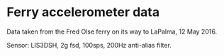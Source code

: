 # Ferry accelerometer data

Data taken from the Fred Olse ferry on its way to LaPalma, 12 May 2016.

Sensor: LIS3DSH, 2g fsd, 100sps, 200Hz anti-alias filter.


